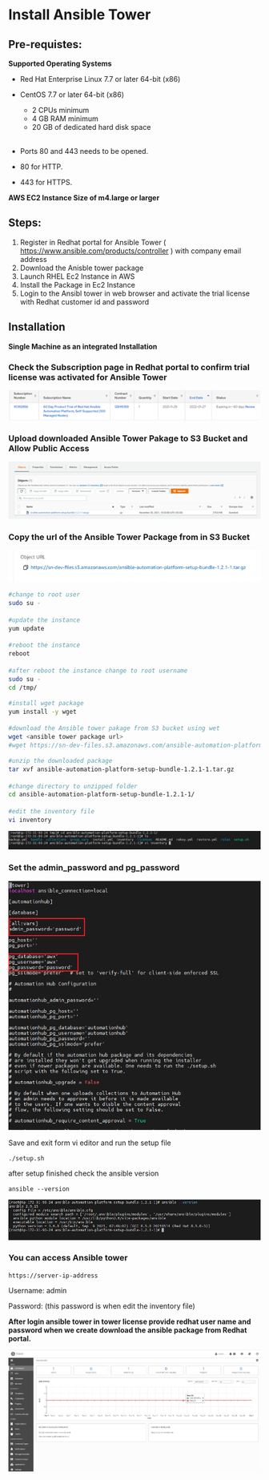 # Install Ansible Tower

## Pre-requistes:

**Supported Operating Systems**

* Red Hat Enterprise Linux 7.7 or later 64-bit (x86)
* CentOS 7.7 or later 64-bit (x86)

    * 2 CPUs minimum
    * 4 GB RAM minimum
    * 20 GB of dedicated hard disk space
<br/><br/>
* Ports 80 and 443 needs to be opened.
* 80 for HTTP.
* 443 for HTTPS. 

**AWS EC2 Instance Size of m4.large or larger**

## Steps:

1. Register in Redhat portal for Ansible Tower ( https://www.ansible.com/products/controller ) with company email address
2. Download the Anisble tower package
3. Launch RHEL Ec2 Instance in AWS
4. Install the Package in Ec2 Instance
5. Login to the Ansibl tower in web browser and activate the trial license with Redhat customer id and password

## Installation

**Single Machine as an integrated Installation**

### Check the Subscription page in Redhat portal to confirm trial license was activated for Ansible Tower

![subscription](images/1.png)

### Upload downloaded Ansible Tower Pakage to S3 Bucket and Allow Public Access

![s3bucket](images/2.png)

### Copy the url of the Ansible Tower Package from in S3 Bucket

![url](images/3.png)

```sh
#change to root user
sudo su -

#update the instance
yum update

#reboot the instance
reboot

#after reboot the instance change to root username
sudo su -
cd /tmp/
```
```sh
#install wget package
yum install -y wget

#download the Ansible tower pakage from S3 bucket using wet
wget <ansible tower package url>
#wget https://sn-dev-files.s3.amazonaws.com/ansible-automation-platform-setup-bundle-1.2.1-1.tar.gz
```
```sh
#unzip the downloaded package
tar xvf ansible-automation-platform-setup-bundle-1.2.1-1.tar.gz

#change directory to unzipped folder
cd ansible-automation-platform-setup-bundle-1.2.1-1/

#edit the inventory file
vi inventory 
```
![inventory](images/4.png)

### Set the admin_password and pg_password

![inventory](images/5.png)

Save and exit form vi editor and run the setup file

```
./setup.sh
```

after setup finished check the ansible version

```
ansible --version
```
![inventory](images/6.png)

### You can access Ansible tower

```
https://server-ip-address
```

Username: admin

Password: (this password is when edit the inventory file)

**After login ansible tower in tower license provide redhat user name and password when we create download the ansible package from Redhat portal.**

![ansible tower](images/7.png)